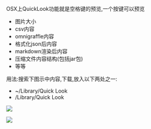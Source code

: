 OSX上QuickLook功能就是空格键的预览,一个按键可以预览

- 图片大小
- csv内容
- omnigraffle内容
- 格式化json后内容
- markdown渲染后内容
- 压缩文件内容结构(包括jar包)
- 等等

用法:搜索下图示中内容,下载,放入以下两处之一:

- ~/Library/Quick Look
- /Library/Quick Look

![](http://7xqjx7.com1.z0.glb.clouddn.com/image/Screen%20Shot%202016-02-28%20at%2000.49.06.png)

![](http://7xqjx7.com1.z0.glb.clouddn.com/image/Screen%20Shot%202016-02-28%20at%2000.48.46.png)